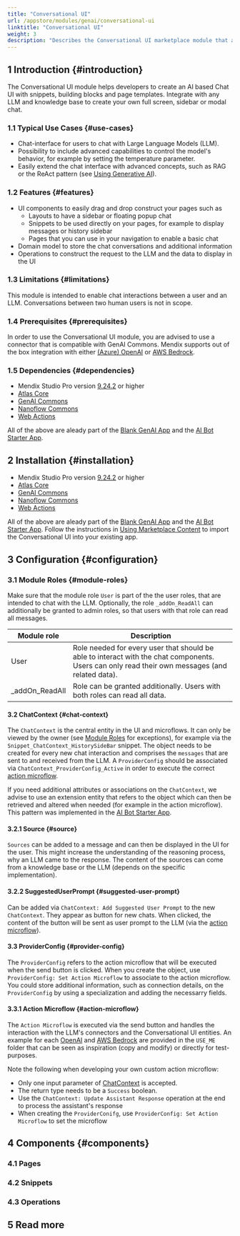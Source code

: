 ```yaml
---
title: "Conversational UI"
url: /appstore/modules/genai/conversational-ui
linktitle: "Conversational UI"
weight: 3
description: "Describes the Conversational UI marketplace module that assists developers in implementing conversational use cases such as an AI Bot."
---
```


## 1 Introduction {#introduction}
The Conversational UI module helps developers to create an AI based Chat UI with snippets, building blocks and page templates. Integrate with any LLM and knowledge base to create your own full screen, sidebar or modal chat.

<!---
[comment]: <> TODO: 
-refer to AI Bot Starter App as a starting point or
- the OpenAI Showcase app for examples.

-refer to GenAICommons? as dependency and that there are operations that can be useful when implementing Conv.UI?

-refer to OpenAI Connector or Bedrock Connector to name the platform supported connectors that make an integration easy?

-explain intend
-->

### 1.1 Typical Use Cases {#use-cases}

* Chat-interface for users to chat with Large Language Models (LLM). 
* Possibility to include advanced capabilities to control the model's behavior, for example by setting the temperature parameter.
* Easily extend the chat interface with advanced concepts, such as RAG or the ReAct pattern (see [Using Generative AI](/appstore/modules/genai/concepts/)).

### 1.2 Features {#features}

* UI components to easily drag and drop construct your pages such as
    * Layouts to have a sidebar or floating popup chat
    * Snippets to be used directly on your pages, for example to display messages or history sidebar
    * Pages that you can use in your navigation to enable a basic chat
* Domain model to store the chat conversations and additional information
* Operations to construct the request to the LLM and the data to display in the UI

### 1.3 Limitations {#limitations}
This module is intended to enable chat interactions between a user and an LLM. Conversations between two human users is not in scope.

### 1.4 Prerequisites {#prerequisites}

In order to use the Conversational UI module, you are advised to use a connector that is compatible with GenAI Commons. Mendix supports out of the box integration with either [(Azure) OpenAI](/appstore/modules/genai/openai/) or [AWS Bedrock](/appstore/modules/aws/amazon-bedrock/).

### 1.5 Dependencies {#dependencies}

* Mendix Studio Pro version [9.24.2](/releasenotes/studio-pro/9.24/#9242) or higher
* [Atlas Core](https://marketplace.mendix.com/link/component/117187)
* [GenAI Commons]()
* [Nanoflow Commons](https://marketplace.mendix.com/link/component/109515)
* [Web Actions](https://marketplace.mendix.com/link/component/114337)

All of the above are aleady part of the [Blank GenAI App]() and the [AI Bot Starter App]().
<!---
[comment]: <> TODO: Insert links to MP
-->


## 2 Installation {#installation}

* Mendix Studio Pro version [9.24.2](/releasenotes/studio-pro/9.24/#9242) or higher
* [Atlas Core](https://marketplace.mendix.com/link/component/117187)
* [GenAI Commons]()
* [Nanoflow Commons](https://marketplace.mendix.com/link/component/109515)
* [Web Actions](https://marketplace.mendix.com/link/component/114337)

All of the above are aleady part of the [Blank GenAI App]() and the [AI Bot Starter App]().
Follow the instructions in [Using Marketplace Content](/appstore/overview/use-content/) to import the Conversational UI into your existing app.
<!---
[comment]: <> TODO: Insert links to MP
-->


## 3 Configuration {#configuration}

### 3.1 Module Roles {#module-roles}

Make sure that the module role `User` is part of the the user roles, that are intended to chat with the LLM. Optionally, the role `_addOn_ReadAll` can additionally be granted to admin roles, so that users with that role can read all messages.

| Module role      | Description                                                                |
| ---------------- | -------------------------------------------------------------------------- |
| User             | Role needed for every user that should be able to interact with the chat components. Users can only read their own messages (and related data).                                                                                          |
| _addOn_ReadAll   | Role can be granted additionally. Users with both roles can read all data. |

#### 3.2 ChatContext {#chat-context}

The `ChatContext` is the central entity in the UI and microflows. It can only be viewed by the owner (see [Module Roles](#module-roles) for exceptions), for example via the `Snippet_ChatContext_HistorySideBar` snippet. The object needs to be created for every new chat interaction and comprises the `messages` that are sent to and received from the LLM. A `ProviderConfig` should be associated via `ChatContext_ProviderConfig_Active` in order to execute the correct [action microflow](#action-microflow).

If you need additional attributes or associations on the `ChatContext`, we advise to use an extension entity that refers to the object which can then be retrieved and altered when needed (for example in the action microflow). This pattern was implemented in the [AI Bot Starter App]().
<!---
[comment]: <> TODO: Insert links to MP
-->

#### 3.2.1 Source {#source}

`Sources` can be added to a message and can then be displayed in the UI for the user. This might increase the understanding of the reasoning process, why an LLM came to the response. The content of the sources can come from a knowledge base or the LLM (depends on the specific implementation).

#### 3.2.2 SuggestedUserPrompt {#suggested-user-prompt}

Can be added via `ChatContext: Add Suggested User Prompt` to the new `ChatContext`. They appear as button for new chats. When clicked, the content of the button will be sent as user prompt to the LLM (via the [action microflow](#action-microflow)).


#### 3.3 ProviderConfig {#provider-config}
The `ProviderConfig` refers to the action microflow that will be executed when the send button is clicked. When you create the object, use `ProviderConfig: Set Action Microflow` to associate to the action microflow. You could store additional information, such as connection details, on the `ProviderConfig` by using a specialization and adding the necessarry fields.

#### 3.3.1 Action Microflow {#action-microflow}
The `Action Microflow` is executed via the send button and handles the interaction with the LLM's connectors and the Conversational UI entities. An example for each [OpenAI](/appstore/modules/genai/openai/) and [AWS Bedrock](/appstore/modules/aws/amazon-bedrock/) are provided in the `USE_ME` folder that can be seen as inspiration (copy and modify) or directly for test-purposes.

Note the following when developing your own custom action microflow:
* Only one input parameter of [ChatContext](#chat-context) is accepted.
* The return type needs to be a `Success` boolean.
* Use the `ChatContext: Update Assistant Response` operation at the end to process the assistant's response
* When creating the `ProviderConifg`, use `ProviderConfig: Set Action Microflow` to set the microflow


## 4 Components {#components}

### 4.1 Pages


### 4.2 Snippets

### 4.3 Operations



<!---
[comment]: <> TODO:
-OPEN TO DISCUSS: how do we advise for the resuable ProviderConfig approach or the "one created for every new chatcontext"?
    -do we say that there are two options or go with one?

- Userroles (User vs AddonAdmin)
    -users need User role to see messages and interact with LLM
    -AddOnAdmin role can be granted if you want the admin to see user messages. Compliancy remark?


-Describe exposed (USE_ME) Pages, Snippets, Operations, Building Block (?)

-What is a ProviderConfig
    -Makes sure that the conntection and model details are conntected to the ChatContext (that is in the UI and starting point in the action MF)
    -If the general ProviderConfig is not sufficient, we recommend to create a specialization and add necessary attributes/associations
    -refers to the Action Microflow
    -might be selectable for users on the page, might be selected in microflows in the backend
-What is an Action Microflow
    -will be executed when the send button is clicked
    -ProviderConfig stores which microflow will be executed
    -Only has a "ChatContext" as param and output: bool
    -refer to example flow, some general tips/structure

-Source
    -can enrich messages with additional information
    -reference to GenAICommons or the example in the showcase? Or to Retrieve and Generate?

-AdvancedSettings:
    -made to expose to UI or usable in the backend to configure advanced settings (currently only temperature via a slider)


-SuggestedUserPrompt
    -Can be attached to new ChatContexts to suggest prompts to users


-General styling tips (apart from using the example pages either directly or for insipration)


-->


<!---
[comment]: <> ##4 Technical Reference (Not in scope)

-->



## 5 Read more